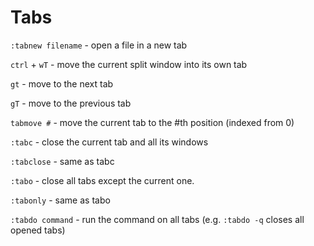 # Tabs

`:tabnew filename` - open a file in a new tab

`ctrl` + `wT` - move the current split window into its own tab

`gt` - move to the next tab

`gT` - move to the previous tab

`tabmove #` - move the current tab to the #th position (indexed from 0)

`:tabc` - close the current tab and all its windows

`:tabclose` - same as tabc

`:tabo` - close all tabs except the current one.

`:tabonly` - same as tabo

`:tabdo command` - run the command on all tabs (e.g. `:tabdo -q` closes all opened tabs)
